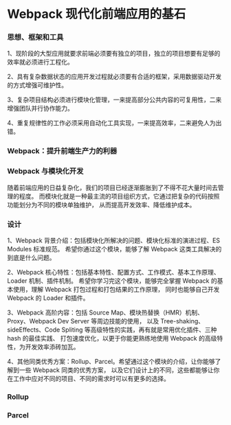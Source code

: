 # Webpack 现代化前端应用的基石



### 思想、框架和工具

1、现阶段的大型应用就要求前端必须要有独立的项目，独立的项目想要有足够的效率就必须进行工程化。

2、具有复杂数据状态的应用开发过程就必须要有合适的框架，采用数据驱动开发的方式增强可维护性。

3、复杂项目结构必须进行模块化管理，一来提高部分公共内容的可复用性，二来增强团队并行协作能力。

4、重复规律性的工作必须采用自动化工具实现，一来提高效率，二来避免人为出错。


### Webpack：提升前端生产力的利器


### Webpack 与模块化开发



随着前端应用的日益复杂化，我们的项目已经逐渐膨胀到了不得不花大量时间去管理的程度。
而模块化就是一种最主流的项目组织方式，它通过把复杂的代码按照功能划分为不同的模块单独维护，
从而提高开发效率、降低维护成本。


### 设计

1、Webpack 背景介绍：包括模块化所解决的问题、模块化标准的演进过程、ES Modules 标准规范。
希望你通过这个模块，能够了解 Webpack 这类工具解决的到底是什么问题。

2、Webpack 核心特性：包括基本特性、配置方式、工作模式、基本工作原理、Loader 机制、插件机制。
希望你学习完这个模块，能够完全掌握 Webpack 的基本使用，理解 Webpack 打包过程和打包结果的工作原理，
同时也能够自己开发 Webpack 的 Loader 和插件。

3、Webpack 高阶内容：包括 Source Map、模块热替换（HMR）机制、Proxy、Webpack Dev Server 等周边技能的使用，
以及 Tree-shaking、sideEffects、Code Spliting 等高级特性的实践，再有就是常用优化插件、三种 hash 的最佳实践、
打包速度优化，以更于你能更熟练地使用 Webpack 的高级特性，为开发效率添砖加瓦。

4、其他同类优秀方案：Rollup、Parcel。希望通过这个模块的介绍，让你能够了解到一些 Webpack 同类的优秀方案，
以及它们设计上的不同，这些都能够让你在工作中应对不同的项目、不同的需求时可以有更多的选择。





### Rollup


### Parcel

